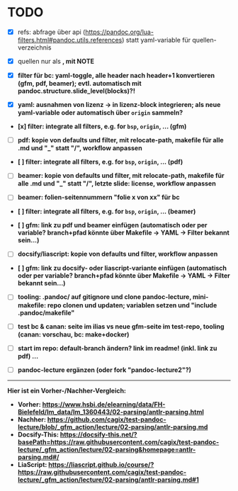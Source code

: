 # TODO

- [x] refs: abfrage über api (https://pandoc.org/lua-filters.html#pandoc.utils.references) statt yaml-variable für quellen-verzeichnis
- [x] quellen nur als <strong>, mit NOTE

- [x] filter für bc: yaml-toggle, alle header nach header+1 konvertieren (gfm, pdf, beamer); evtl. automatisch mit pandoc.structure.slide_level(blocks)?!

- [x] yaml: ausnahmen von lizenz -> in lizenz-block integrieren; als neue yaml-variable oder automatisch über `origin` sammeln?

- [x] filter: integrate all filters, e.g. for `bsp`, `origin`, ... (gfm)


- [ ] pdf: kopie von defaults und filter, mit relocate-path, makefile für alle .md und "_" statt "/", workflow anpassen

- [ ] filter: integrate all filters, e.g. for `bsp`, `origin`, ... (pdf)

- [ ] beamer: kopie von defaults und filter, mit relocate-path, makefile für alle .md und "_" statt "/", letzte slide: license, workflow anpassen

- [ ] beamer: folien-seitennummern "folie x von xx" für bc

- [ ] filter: integrate all filters, e.g. for `bsp`, `origin`, ... (beamer)

- [ ] gfm: link zu pdf und beamer einfügen (automatisch oder per variable? branch+pfad könnte über Makefile -> YAML -> Filter bekannt sein...)


- [ ] docsify/liascript: kopie von defaults und filter, workflow anpassen

- [ ] gfm: link zu docsify- oder liascript-variante einfügen (automatisch oder per variable? branch+pfad könnte über Makefile -> YAML -> Filter bekannt sein...)


- [ ] tooling: .pandoc/ auf gitignore und clone pandoc-lecture, mini-makefile: repo clonen und updaten; variablen setzen und "include .pandoc/makefile"

- [ ] test bc & canan: seite im ilias vs neue gfm-seite im test-repo, tooling (canan: vorschau, bc: make+docker)

- [ ] start im repo: default-branch ändern? link im readme! (inkl. link zu pdf) ...

- [ ] pandoc-lecture ergänzen (oder fork "pandoc-lecture2"?)


---

Hier ist ein Vorher-/Nachher-Vergleich:

- **Vorher**: https://www.hsbi.de/elearning/data/FH-Bielefeld/lm_data/lm_1360443/02-parsing/antlr-parsing.html
- **Nachher**: https://github.com/cagix/test-pandoc-lecture/blob/_gfm_action/lecture/02-parsing/antlr-parsing.md
- **Docsify-This**: https://docsify-this.net/?basePath=https://raw.githubusercontent.com/cagix/test-pandoc-lecture/_gfm_action/lecture/02-parsing&homepage=antlr-parsing.md#/
- **LiaScript**: https://liascript.github.io/course/?https://raw.githubusercontent.com/cagix/test-pandoc-lecture/_gfm_action/lecture/02-parsing/antlr-parsing.md#1
